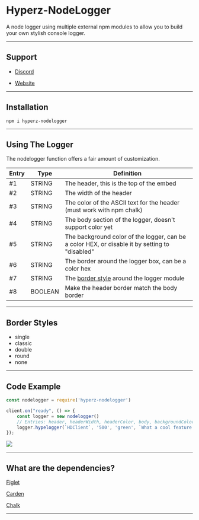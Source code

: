 # Hyperz-NodeLogger
A node logger using multiple external npm modules to allow you to build your own stylish console logger.

---

## Support

* [Discord](https://hyperz.dev/discord)

* [Website](https://support.hyperz.dev/)

---

## Installation

`npm i hyperz-nodelogger`

---

## Using The Logger

The nodelogger function offers a fair amount of customization.

| Entry        | Type | Definition | 
|----------------|---------------|---------------|
| #1   | STRING  | The header, this is the top of the embed
| #2   | STRING  | The width of the header
| #3   | STRING  | The color of the ASCII text for the header (must work with npm chalk)
| #4   | STRING  | The body section of the logger, doesn't support color yet
| #5   | STRING  | The background color of the logger, can be a color HEX, or disable it by setting to "disabled"
| #6   | STRING  | The border around the logger box, can be a color hex
| #7   | STRING  | The [border style](#border-styles) around the logger module
| #8   | BOOLEAN  | Make the header border match the body border

---

## Border Styles

- single
- classic
- double
- round
- none

---

## Code Example

```js
const nodelogger = require('hyperz-nodelogger')

client.on("ready", () => {
    const logger = new nodelogger()
    // Entries: header, headerWidth, headerColor, body, backgroundColor, borderColor, borderStyle, fullBorders
    logger.hypelogger(`HDClient`, '500', 'green', `What a cool feature for a node module!\n\nPretty dank ngl`, 'disabled', 'green', 'single', false)
});
```

![](https://cdn.hyperz.dev/zqo6whvs.png)

---

## What are the dependencies?

[Figlet](https://www.npmjs.com/package/figlet)

[Carden](https://www.npmjs.com/package/carden/v/3.0.0)

[Chalk](https://www.npmjs.com/package/chalk)

---
